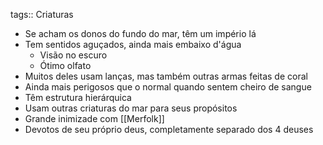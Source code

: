 tags:: Criaturas

- Se acham os donos do fundo do mar, têm um império lá
- Tem sentidos aguçados, ainda mais embaixo d'água
	- Visão no escuro
	- Ótimo olfato
- Muitos deles usam lanças, mas também outras armas feitas de coral
- Ainda mais perigosos que o normal quando sentem cheiro de sangue
- Têm estrutura hierárquica
- Usam outras criaturas do mar para seus propósitos
- Grande inimizade com [[Merfolk]]
- Devotos de seu próprio deus, completamente separado dos 4 deuses